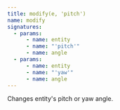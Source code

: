 ```yaml
---
title: modify(e, 'pitch')
name: modify
signatures:
  - params:
      - name: entity
      - name: "'pitch'"
      - name: angle
  - params:
      - name: entity
      - name: "'yaw'"
      - name: angle
---
```


Changes entity's pitch or yaw angle.
